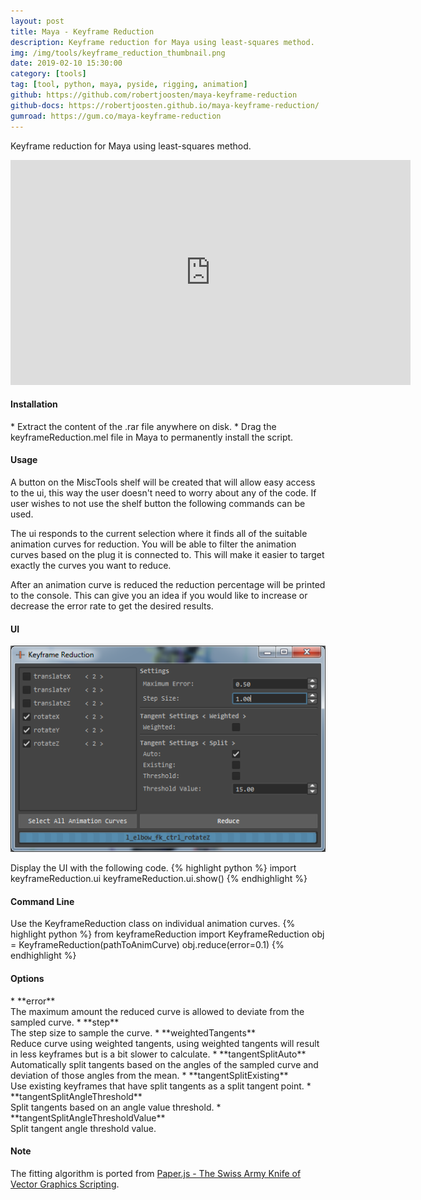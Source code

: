 ```yaml
---
layout: post
title: Maya - Keyframe Reduction
description: Keyframe reduction for Maya using least-squares method.
img: /img/tools/keyframe_reduction_thumbnail.png
date: 2019-02-10 15:30:00
category: [tools]
tag: [tool, python, maya, pyside, rigging, animation]
github: https://github.com/robertjoosten/maya-keyframe-reduction
github-docs: https://robertjoosten.github.io/maya-keyframe-reduction/
gumroad: https://gum.co/maya-keyframe-reduction
---
```

<p class="justify">Keyframe reduction for Maya using least-squares method.</p>

<p align="center"><iframe width="640" height="360" src="https://www.youtube.com/embed/9Zszvc_pxuw" title="YouTube video player" frameborder="0" allow="accelerometer; autoplay; clipboard-write; encrypted-media; gyroscope; picture-in-picture" allowfullscreen></iframe></p>

<h4>Installation</h4> 
* Extract the content of the .rar file anywhere on disk.
* Drag the keyframeReduction.mel file in Maya to permanently install the script.

<h4>Usage</h4> 
<p class="justify">A button on the MiscTools shelf will be created that will allow easy access to the ui, this way the user doesn't need to worry about any of the code. If user wishes to not use the shelf button the following commands can be used.</p>

<p class="justify">The ui responds to the current selection where it finds all of the suitable animation curves for reduction. You will be able to filter the animation curves based on the plug it is connected to. This will make it easier to target exactly the curves you want to reduce.</p>

<p class="justify">After an animation curve is reduced the reduction percentage will be printed to the console. This can give you an idea if you would like to increase or decrease the error rate to get the desired results.</p>

<h4>UI</h4> 
<p align="center"><img src="/img/tools/keyframe_reduction_ui.png"/></p>

Display the UI with the following code.
{% highlight python %}
import keyframeReduction.ui
keyframeReduction.ui.show()
{% endhighlight %}

<h4>Command Line</h4> 
Use the KeyframeReduction class on individual animation curves.
{% highlight python %}
from keyframeReduction import KeyframeReduction
obj = KeyframeReduction(pathToAnimCurve)
obj.reduce(error=0.1)
{% endhighlight %}

<h4>Options</h4> 
* **error**<br>The maximum amount the reduced curve is allowed to deviate from the sampled curve.
* **step**<br>The step size to sample the curve.
* **weightedTangents**<br>Reduce curve using weighted tangents, using weighted tangents will result in less keyframes but is a bit slower to calculate.
* **tangentSplitAuto**<br>Automatically split tangents based on the angles of the sampled curve and deviation of those angles from the mean.
* **tangentSplitExisting**<br>Use existing keyframes that have split tangents as a split tangent point.
* **tangentSplitAngleThreshold**<br>Split tangents based on an angle value threshold.
* **tangentSplitAngleThresholdValue**<br>Split tangent angle threshold value.

<h4>Note</h4> 
The fitting algorithm is ported from <a href="http://paperjs.org/">Paper.js - The Swiss Army Knife of Vector Graphics Scripting</a>.

